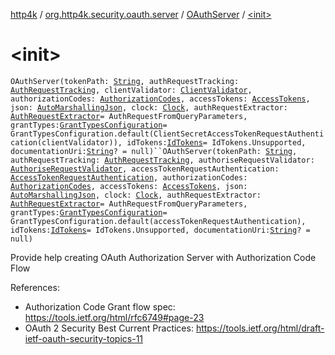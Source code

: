 [http4k](../../index.md) / [org.http4k.security.oauth.server](../index.md) / [OAuthServer](index.md) / [&lt;init&gt;](./-init-.md)

# &lt;init&gt;

`OAuthServer(tokenPath: `[`String`](https://kotlinlang.org/api/latest/jvm/stdlib/kotlin/-string/index.html)`, authRequestTracking: `[`AuthRequestTracking`](../-auth-request-tracking/index.md)`, clientValidator: `[`ClientValidator`](../-client-validator/index.md)`, authorizationCodes: `[`AuthorizationCodes`](../-authorization-codes/index.md)`, accessTokens: `[`AccessTokens`](../-access-tokens/index.md)`, json: `[`AutoMarshallingJson`](../../org.http4k.format/-auto-marshalling-json/index.md)`, clock: `[`Clock`](https://docs.oracle.com/javase/9/docs/api/java/time/Clock.html)`, authRequestExtractor: `[`AuthRequestExtractor`](../-auth-request-extractor/index.md)` = AuthRequestFromQueryParameters, grantTypes: `[`GrantTypesConfiguration`](../../org.http4k.security.oauth.server.accesstoken/-grant-types-configuration/index.md)` = GrantTypesConfiguration.default(ClientSecretAccessTokenRequestAuthentication(clientValidator)), idTokens: `[`IdTokens`](../-id-tokens/index.md)` = IdTokens.Unsupported, documentationUri: `[`String`](https://kotlinlang.org/api/latest/jvm/stdlib/kotlin/-string/index.html)`? = null)``OAuthServer(tokenPath: `[`String`](https://kotlinlang.org/api/latest/jvm/stdlib/kotlin/-string/index.html)`, authRequestTracking: `[`AuthRequestTracking`](../-auth-request-tracking/index.md)`, authoriseRequestValidator: `[`AuthoriseRequestValidator`](../-authorise-request-validator/index.md)`, accessTokenRequestAuthentication: `[`AccessTokenRequestAuthentication`](../../org.http4k.security.oauth.server.accesstoken/-access-token-request-authentication/index.md)`, authorizationCodes: `[`AuthorizationCodes`](../-authorization-codes/index.md)`, accessTokens: `[`AccessTokens`](../-access-tokens/index.md)`, json: `[`AutoMarshallingJson`](../../org.http4k.format/-auto-marshalling-json/index.md)`, clock: `[`Clock`](https://docs.oracle.com/javase/9/docs/api/java/time/Clock.html)`, authRequestExtractor: `[`AuthRequestExtractor`](../-auth-request-extractor/index.md)` = AuthRequestFromQueryParameters, grantTypes: `[`GrantTypesConfiguration`](../../org.http4k.security.oauth.server.accesstoken/-grant-types-configuration/index.md)` = GrantTypesConfiguration.default(accessTokenRequestAuthentication), idTokens: `[`IdTokens`](../-id-tokens/index.md)` = IdTokens.Unsupported, documentationUri: `[`String`](https://kotlinlang.org/api/latest/jvm/stdlib/kotlin/-string/index.html)`? = null)`

Provide help creating OAuth Authorization Server with Authorization Code Flow

References:

* Authorization Code Grant flow spec: https://tools.ietf.org/html/rfc6749#page-23
* OAuth 2 Security Best Current Practices: https://tools.ietf.org/html/draft-ietf-oauth-security-topics-11
